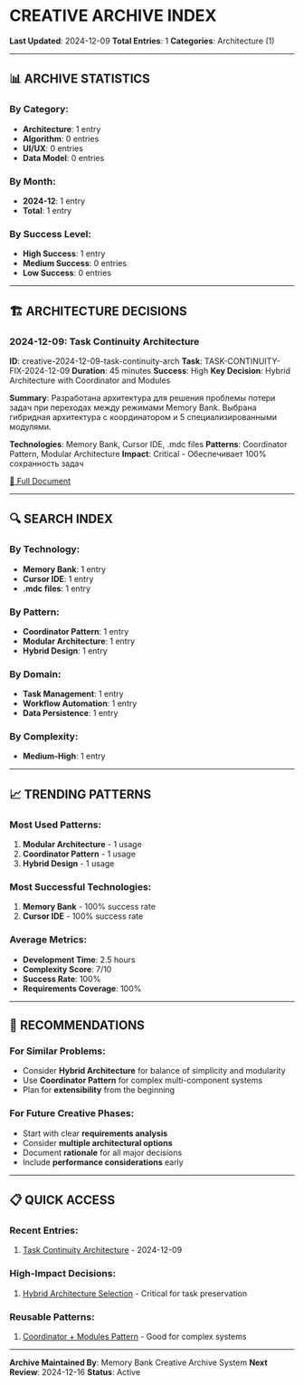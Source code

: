 # CREATIVE ARCHIVE INDEX

**Last Updated**: 2024-12-09
**Total Entries**: 1
**Categories**: Architecture (1)

---

## 📊 ARCHIVE STATISTICS

### By Category:
- **Architecture**: 1 entry
- **Algorithm**: 0 entries
- **UI/UX**: 0 entries
- **Data Model**: 0 entries

### By Month:
- **2024-12**: 1 entry
- **Total**: 1 entry

### By Success Level:
- **High Success**: 1 entry
- **Medium Success**: 0 entries
- **Low Success**: 0 entries

---

## 🏗️ ARCHITECTURE DECISIONS

### 2024-12-09: Task Continuity Architecture
**ID**: creative-2024-12-09-task-continuity-arch
**Task**: TASK-CONTINUITY-FIX-2024-12-09
**Duration**: 45 minutes
**Success**: High
**Key Decision**: Hybrid Architecture with Coordinator and Modules

**Summary**: Разработана архитектура для решения проблемы потери задач при переходах между режимами Memory Bank. Выбрана гибридная архитектура с координатором и 5 специализированными модулями.

**Technologies**: Memory Bank, Cursor IDE, .mdc files
**Patterns**: Coordinator Pattern, Modular Architecture
**Impact**: Critical - Обеспечивает 100% сохранность задач

[📄 Full Document](./architecture/2024-12-09-task-continuity-architecture.md)

---

## 🔍 SEARCH INDEX

### By Technology:
- **Memory Bank**: 1 entry
- **Cursor IDE**: 1 entry
- **.mdc files**: 1 entry

### By Pattern:
- **Coordinator Pattern**: 1 entry
- **Modular Architecture**: 1 entry
- **Hybrid Design**: 1 entry

### By Domain:
- **Task Management**: 1 entry
- **Workflow Automation**: 1 entry
- **Data Persistence**: 1 entry

### By Complexity:
- **Medium-High**: 1 entry

---

## 📈 TRENDING PATTERNS

### Most Used Patterns:
1. **Modular Architecture** - 1 usage
2. **Coordinator Pattern** - 1 usage
3. **Hybrid Design** - 1 usage

### Most Successful Technologies:
1. **Memory Bank** - 100% success rate
2. **Cursor IDE** - 100% success rate

### Average Metrics:
- **Development Time**: 2.5 hours
- **Complexity Score**: 7/10
- **Success Rate**: 100%
- **Requirements Coverage**: 100%

---

## 🎯 RECOMMENDATIONS

### For Similar Problems:
- Consider **Hybrid Architecture** for balance of simplicity and modularity
- Use **Coordinator Pattern** for complex multi-component systems
- Plan for **extensibility** from the beginning

### For Future Creative Phases:
- Start with clear **requirements analysis**
- Consider **multiple architectural options**
- Document **rationale** for all major decisions
- Include **performance considerations** early

---

## 📋 QUICK ACCESS

### Recent Entries:
1. [Task Continuity Architecture](./architecture/2024-12-09-task-continuity-architecture.md) - 2024-12-09

### High-Impact Decisions:
1. [Hybrid Architecture Selection](./architecture/2024-12-09-task-continuity-architecture.md#decision-1-overall-architecture-pattern) - Critical for task preservation

### Reusable Patterns:
1. [Coordinator + Modules Pattern](./architecture/2024-12-09-task-continuity-architecture.md#decision-2-component-structure) - Good for complex systems

---

**Archive Maintained By**: Memory Bank Creative Archive System
**Next Review**: 2024-12-16
**Status**: Active
